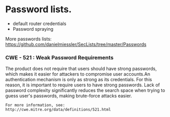 # Password lists.

- default router credentials
- Password spraying

More passwords lists: https://github.com/danielmiessler/SecLists/tree/master/Passwords 

### CWE - 521 : Weak Password Requirements

The product does not require that users should have strong passwords, which makes it easier for attackers to compromise user accounts.An authentication mechanism is only as strong as its credentials. For this reason, it is important to require users to have strong passwords. Lack of password complexity significantly reduces the search space when trying to guess user's passwords, making brute-force attacks easier.

```
For more information, see: http://cwe.mitre.org/data/definitions/521.html
```